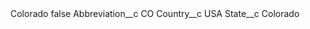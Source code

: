 <?xml version="1.0" encoding="UTF-8"?>
<CustomMetadata xmlns="http://soap.sforce.com/2006/04/metadata" xmlns:xsi="http://www.w3.org/2001/XMLSchema-instance" xmlns:xsd="http://www.w3.org/2001/XMLSchema">
    <label>Colorado</label>
    <protected>false</protected>
    <values>
        <field>Abbreviation__c</field>
        <value xsi:type="xsd:string">CO</value>
    </values>
    <values>
        <field>Country__c</field>
        <value xsi:type="xsd:string">USA</value>
    </values>
    <values>
        <field>State__c</field>
        <value xsi:type="xsd:string">Colorado</value>
    </values>
</CustomMetadata>
